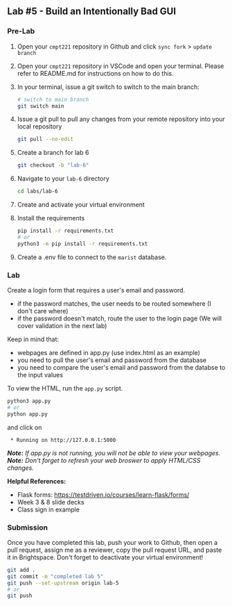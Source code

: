 ## Lab #5 - Build an Intentionally Bad GUI

### Pre-Lab
1. Open your `cmpt221` repository in Github and click `sync fork` > `update branch`

2. Open your `cmpt221` repository in VSCode and open your terminal. Please refer to README.md for instructions on how to do this. 
3. In your terminal, issue a git switch to switch to the main branch:
    ```bash
    # switch to main branch
    git switch main
    ```
4. Issue a git pull to pull any changes from your remote repository into your local repository
    ```bash
    git pull --no-edit
    ```
5. Create a branch for lab 6
    ```bash
    git checkout -b "lab-6" 
    ```

6. Navigate to your `lab-6` directory
    ```bash
    cd labs/lab-6
    ```

7. Create and activate your virtual environment
8. Install the requirements
    ```bash
    pip install -r requirements.txt
    # or
    python3 -m pip install -r requirements.txt
    ```
9. Create a .env file to connect to the `marist` database.


### Lab 
Create a login form that requires a user's email and password.
* if the password matches, the user needs to be routed somewhere (I don't care where)
* if the password doesn't match, route the user to the login page (We will cover validation in the next lab)

Keep in mind that:
* webpages are defined in app.py (use index.html as an example)
* you need to pull the user's email and password from the database
* you need to compare the user's email and password from the databse to the input values

To view the HTML, run the `app.py` script.

```bash
python3 app.py
# or
python app.py
```

and click on 
```
 * Running on http://127.0.0.1:5000
```

_**Note:** If app.py is not running, you will not be able to view your webpages._  
_**Note:** Don't forget to refresh your web broswer to apply HTML/CSS changes._

**Helpful References:**
* Flask forms: https://testdriven.io/courses/learn-flask/forms/
* Week 3 & 8 slide decks
* Class sign in example


### Submission
Once you have completed this lab, push your work to Github, then open a pull request, assign me as a reviewer, copy the pull request URL, and paste it in Brightspace. Don't forget to deactivate your virtual environment!

```bash
git add .
git commit -m "completed lab 5"
git push --set-upstream origin lab-5
# or
git push
```
